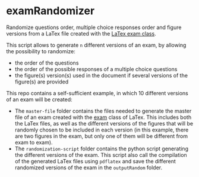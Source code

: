 # examRandomizer
Randomize questions order, multiple choice responses order and figure versions from a LaTex file created with the [LaTex exam class](https://ctan.org/pkg/exam?lang=en).

This script allows to generate `n` different versions of an exam, by allowing the possibility to randomize:
  * the order of the questions
  * the order of the possible responses of a multiple choice questions
  * the figure(s) version(s) used in the document if several versions of the figure(s) are provided

This repo contains a self-sufficient example, in which 10 different versions of an exam will be created:

  * The `master-file` folder contains the files needed to generate the master file of an exam created with the [exam](https://ctan.org/pkg/exam?lang=en) class of LaTex. This includes both the LaTex files, as well as the different versions of the figures that will be randomly chosen to be included in each version (in this example, there are two figures in the exam, but only one of them will be different from exam to exam).
  * The `randomization-script` folder contains the python script generating the different versions of the exam. This script also call the compilation of the generated LaTex files using `pdflatex` and save the different randomized versions of the exam in the `outputRandom` folder.
